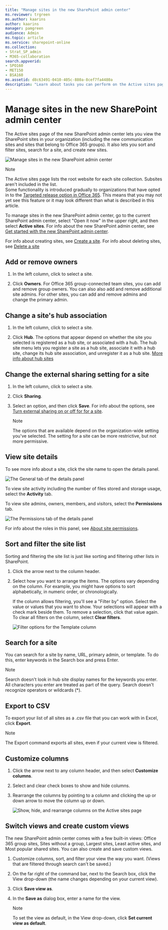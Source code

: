 ```yaml
---
title: "Manage sites in the new SharePoint admin center"
ms.reviewer: trgreen
ms.author: kaarins
author: kaarins
manager: pamgreen
audience: Admin
ms.topic: article
ms.service: sharepoint-online
ms.collection:  
- Strat_SP_admin
- M365-collaboration
search.appverid:
- SPO160
- MET150
- BSA160
ms.assetid: d8c63491-0410-405c-880a-8cef7fa4480a
description: "Learn about tasks you can perform on the Active sites page of the new SharePoint admin center."
---
```


# Manage sites in the new SharePoint admin center

The Active sites page of the new SharePoint admin center lets you view the SharePoint sites in your organization (including the new communication sites and sites that belong to Office 365 groups). It also lets you sort and filter sites, search for a site, and create new sites.
  
![Manage sites in the new SharePoint admin center](media/2a18e27e-47ba-4370-8d91-cb6d75d746b5.png)
  
> [!NOTE]
> The Active sites page lists the root website for each site collection. Subsites aren't included in the list. <br>Some functionality is introduced gradually to organizations that have opted in to the [Targeted release option in Office 365](/office365/admin/manage/release-options-in-office-365). This means that you may not yet see this feature or it may look different than what is described in this article. 
  
To manage sites in the new SharePoint admin center, go to the current SharePoint admin center, select "Open it now" in the upper right, and then select **Active sites**. For info about the new SharePoint admin center, see [Get started with the new SharePoint admin center](get-started-new-admin-center.md).
  
For info about creating sites, see [Create a site](create-site-collection.md). For info about deleting sites, see [Delete a site](delete-site-collection.md)
  
## Add or remove owners
<a name="addremoveadmins"> </a>
  
1. In the left column, click to select a site. 
    
2. Click **Owners**. For Office 365 group-connected team sites, you can add and remove group owners. You can also also add and remove additional site admins. For other sites, you can add and remove admins and change the primary admin.  
    
## Change a site's hub association
<a name="hubsite"> </a>
  
1. In the left column, click to select a site. 
    
2. Click **Hub**. The options that appear depend on whether the site you selected is registered as a hub site, or associated with a hub. The hub site menu lets you register a site as a hub site, associate it with a hub site, change its hub site association, and unregister it as a hub site. [More info about hub sites](planning-hub-sites.md) 

## Change the external sharing setting for a site
<a name="changesitesharing"> </a>
  
1. In the left column, click to select a site.
    
2. Click **Sharing**.
    
3. Select an option, and then click **Save**. For info about the options, see [Turn external sharing on or off for for a site](change-external-sharing-site.md).
    
    > [!NOTE]
    > The options that are available depend on the organization-wide setting you've selected. The setting for a site can be more restrictive, but not more permissive. 

  
## View site details
<a name="viewsitedetails"> </a>

To see more info about a site, click the site name to open the details panel.
  
![The General tab of the details panel](media/d0ddbc56-328e-42fb-b143-3faa14799fac.PNG)
  
To view site activity including the number of files stored and storage usage, select the **Activity** tab.
  
To view site admins, owners, members, and visitors, select the **Permissions** tab.

![The Permissions tab of the details panel](media/addeb5ec-cfc7-4d0c-a789-7eeeabdea67c.PNG)
  
For info about the roles in this panel, see [About site permissions](site-permissions.md).
    
## Sort and filter the site list
<a name="sortfilter"> </a>

Sorting and filtering the site list is just like sorting and filtering other lists in SharePoint.
  
1. Click the arrow next to the column header.
    
2. Select how you want to arrange the items. The options vary depending on the column. For example, you might have options to sort alphabetically, in numeric order, or chronologically.
    
    If the column allows filtering, you'll see a "Filter by" option. Select the value or values that you want to show. Your selections will appear with a check mark beside them. To remove a selection, click that value again. To clear all filters on the column, select **Clear filters**.
    
    ![Filter options for the Template column](media/0d188752-2bce-4d69-9cf4-a16ab87a2892.PNG)
  
## Search for a site
<a name="search"> </a>

You can search for a site by name, URL, primary admin, or template. To do this, enter keywords in the Search box and press Enter.

> [!NOTE] 
> Search doesn't look in hub site display names for the keywords you enter. <br>All characters you enter are treated as part of the query. Search doesn't recognize operators or wildcards (*). 
  
## Export to CSV
<a name="export"> </a>

To export your list of all sites as a .csv file that you can work with in Excel, click **Export**.
  
> [!NOTE]
> The Export command exports all sites, even if your current view is filtered. 
  
## Customize columns
<a name="customizecolumns"> </a>

1. Click the arrow next to any column header, and then select **Customize columns**.
    
2. Select and clear check boxes to show and hide columns.
    
3. Rearrange the columns by pointing to a column and clicking the up or down arrow to move the column up or down.
    
    ![Show, hide, and rearrange columns on the Active sites page](media/d713dbd8-2ac7-428c-a5b9-b5bd673ce674.PNG)
  
## Switch views and create custom views
<a name="views"> </a>

The new SharePoint admin center comes with a few built-in views: Office 365 group sites, Sites without a group, Largest sites, Least active sites, and Most popular shared sites. You can also create and save custom views.
  
1. Customize columns, sort, and filter your view the way you want. (Views that are filtered through search can't be saved.)
    
2. On the far right of the command bar, next to the Search box, click the View drop-down (the name changes depending on your current view).
    
3. Click **Save view as**.
    
4. In the **Save as** dialog box, enter a name for the view. 
    
    > [!NOTE]
    > To set the view as default, in the View drop-down, click **Set current view as default**. 
  

